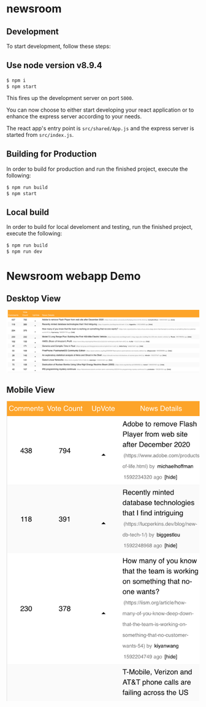 # newsroom

## Development

To start development, follow these steps:

## Use node version v8.9.4

```
$ npm i
$ npm start
```

This fires up the development server on port `5000`.

You can now choose to either start developing your react application or
to enhance the express server according to your needs.

The react app's entry point is `src/shared/App.js` and the express
server is started from `src/index.js`.

## Building for Production

In order to build for production and run the finished project, execute
the following:

```
$ npm run build
$ npm start
```

## Local build

In order to build for local develoment and testing, run the finished project, execute
the following:

```
$ npm run build
$ npm run dev
```

# Newsroom webapp Demo

## Desktop View

![Desktop demo](https://raw.githubusercontent.com/voletiswaroop/newsroom/master/src/shared/demoImages/desktop.png)

## Mobile View

![Mobile demo](https://raw.githubusercontent.com/voletiswaroop/newsroom/master/src/shared/demoImages/mobile.png)
